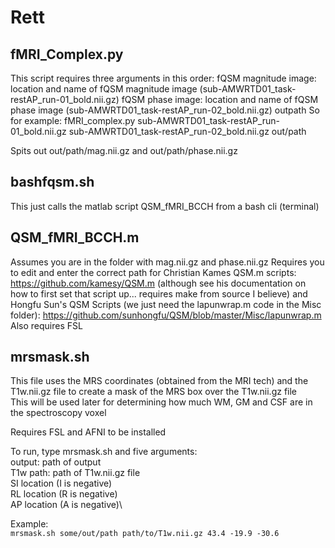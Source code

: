 # Rett

## fMRI_Complex.py

This script requires three arguments in this order:
fQSM magnitude image: location and name of fQSM magnitude image (sub-AMWRTD01_task-restAP_run-01_bold.nii.gz)
fQSM phase image: location and name of fQSM phase image (sub-AMWRTD01_task-restAP_run-02_bold.nii.gz)
outpath
So for example:
fMRI_complex.py sub-AMWRTD01_task-restAP_run-01_bold.nii.gz sub-AMWRTD01_task-restAP_run-02_bold.nii.gz out/path

Spits out out/path/mag.nii.gz and out/path/phase.nii.gz

## bashfqsm.sh

This just calls the matlab script QSM_fMRI_BCCH from a bash cli (terminal)

## QSM_fMRI_BCCH.m

Assumes you are in the folder with mag.nii.gz and phase.nii.gz
Requires you to edit and enter the correct path for Christian Kames QSM.m scripts: https://github.com/kamesy/QSM.m (although see his documentation on how to first set that script up... requires make from source I believe)
and Hongfu Sun's QSM Scripts (we just need the lapunwrap.m code in the Misc folder): https://github.com/sunhongfu/QSM/blob/master/Misc/lapunwrap.m
Also requires FSL


## mrsmask.sh

This file uses the MRS coordinates (obtained from the MRI tech) and the T1w.nii.gz file to create a mask of the MRS box over the T1w.nii.gz file\
This will be used later for determining how much WM, GM and CSF are in the spectroscopy voxel

Requires FSL and AFNI to be installed

To run, type mrsmask.sh and five arguments:\
output: path of output\
T1w path: path of T1w.nii.gz file\
SI location (I is negative)\
RL location (R is negative)\
AP location (A is negative)\

Example:\
`mrsmask.sh some/out/path path/to/T1w.nii.gz 43.4 -19.9 -30.6`
